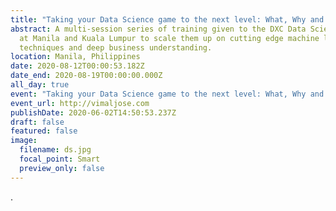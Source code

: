 ```yaml
---
title: "Taking your Data Science game to the next level: What, Why and How"
abstract: A multi-session series of training given to the DXC Data Science teams
  at Manila and Kuala Lumpur to scale them up on cutting edge machine learning
  techniques and deep business understanding.
location: Manila, Philippines
date: 2020-08-12T00:00:53.182Z
date_end: 2020-08-19T00:00:00.000Z
all_day: true
event: "Taking your Data Science game to the next level: What, Why and How"
event_url: http://vimaljose.com
publishDate: 2020-06-02T14:50:53.237Z
draft: false
featured: false
image:
  filename: ds.jpg
  focal_point: Smart
  preview_only: false
---
```

.